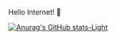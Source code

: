Hello Internet! 👋

<!--
**MrSypz/MrSypz** is a ✨ _special_ ✨ repository because its `README.md` (this file) appears on your GitHub profile.

Here are some ideas to get you started:

- 🔭 I’m currently working on ...
- 🌱 I’m currently learning ...
- 👯 I’m looking to collaborate on ...
- 🤔 I’m looking for help with ...
- 💬 Ask me about ...
- 📫 How to reach me: ...
- 😄 Pronouns: ...
- ⚡ Fun fact: ...
-->
[![Anurag's GitHub stats-Light](https://github-readme-stats.vercel.app/api?username=MrSypz&show_icons=true&theme=default#gh-light-mode-only)](https://github.com/anuraghazra/github-readme-stats#gh-light-mode-only)
